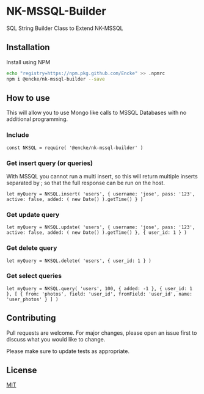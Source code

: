 # NK-MSSQL-Builder
SQL String Builder Class to Extend NK-MSSQL

## Installation

Install using NPM

```bash
echo "registry=https://npm.pkg.github.com/Encke" >> .npmrc
npm i @encke/nk-mssql-builder --save
```

## How to use

This will allow you to use Mongo like calls to MSSQL Databases with no additional programming.

### Include
```node
const NKSQL = require( '@encke/nk-mssql-builder' )
```

### Get insert query (or queries)

With MSSQL you cannot run a multi insert, so this will return multiple inserts separated by ; so that the full response can be run on the host.

```node
let myQuery = NKSQL.insert( 'users', { username: 'jose', pass: '123', active: false, added: ( new Date() ).getTime() } )
```

### Get update query

```node
let myQuery = NKSQL.update( 'users', { username: 'jose', pass: '123', active: false, added: ( new Date() ).getTime() }, { user_id: 1 } )
```

### Get delete query

```node
let myQuery = NKSQL.delete( 'users', { user_id: 1 } )
```

### Get select queries

```node
let myQuery = NKSQL.query( 'users', 100, { added: -1 }, { user_id: 1 }, [ { from: 'photos', field: 'user_id', fromField: 'user_id', name: 'user_photos' } ] )
```


## Contributing
Pull requests are welcome. For major changes, please open an issue first to discuss what you would like to change.

Please make sure to update tests as appropriate.

## License
[MIT](https://choosealicense.com/licenses/mit/)
